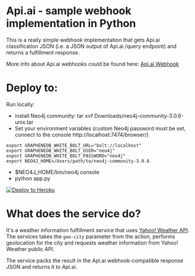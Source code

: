 # Api.ai - sample webhook implementation in Python

This is a really simple webhook implementation that gets Api.ai classification JSON (i.e. a JSON output of Api.ai /query endpoint) and returns a fulfillment response.

More info about Api.ai webhooks could be found here:
[Api.ai Webhook](https://docs.api.ai/docs/webhook)

# Deploy to:

Run locally:
  - install Neo4j community: tar xvf Downloads/neo4j-community-3.0.6-unix.tar
  - Set your environment variables (custom Neo4j password must be set, connect to the console http://localhost:7474/browser/)
```
export GRAPHENEDB_WHITE_BOLT_URL="bolt://localhost"
export GRAPHENEDB_WHITE_BOLT_USER="neo4j"
export GRAPHENEDB_WHITE_BOLT_PASSWORD="neo4j"
export NEO4J_HOME=/Users/path/to/neo4j-community-3.0.6
```
  - $NEO4J_HOME/bin/neo4j console
  - python app.py
 
[![Deploy to Heroku](https://www.herokucdn.com/deploy/button.svg)](https://heroku.com/deploy)

# What does the service do?
It's a weather information fulfillment service that uses [Yahoo! Weather API](https://developer.yahoo.com/weather/).
The services takes the `geo-city` parameter from the action, performs geolocation for the city and requests weather information from Yahoo! Weather public API. 

The service packs the result in the Api.ai webhook-compatible response JSON and returns it to Api.ai.

